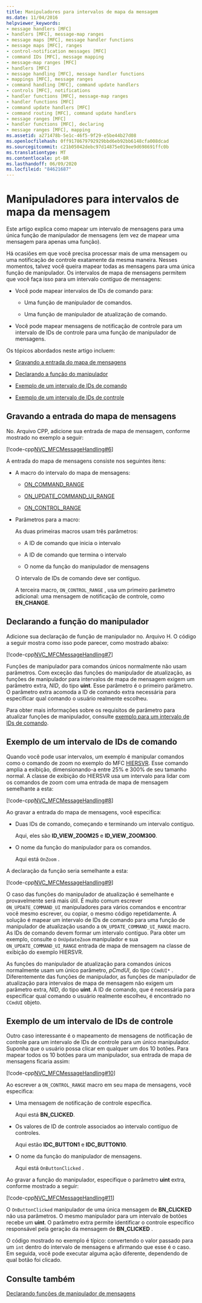 ```yaml
---
title: Manipuladores para intervalos de mapa da mensagem
ms.date: 11/04/2016
helpviewer_keywords:
- message handlers [MFC]
- handlers [MFC], message-map ranges
- message maps [MFC], message handler functions
- message maps [MFC], ranges
- control-notification messages [MFC]
- command IDs [MFC], message mapping
- message-map ranges [MFC]
- handlers [MFC]
- message handling [MFC], message handler functions
- mappings [MFC], message ranges
- command handling [MFC], command update handlers
- controls [MFC], notifications
- handler functions [MFC], message-map ranges
- handler functions [MFC]
- command update handlers [MFC]
- command routing [MFC], command update handlers
- message ranges [MFC]
- handler functions [MFC], declaring
- message ranges [MFC], mapping
ms.assetid: a271478b-5e1c-46f5-9f29-e5be44b27d08
ms.openlocfilehash: 0ff9178679792929bbd6eb92bb6148cfa008dcad
ms.sourcegitcommit: c21b05042debc97d14875e019ee9d698691ffc0b
ms.translationtype: MT
ms.contentlocale: pt-BR
ms.lasthandoff: 06/09/2020
ms.locfileid: "84621687"
---
```

# <a name="handlers-for-message-map-ranges"></a>Manipuladores para intervalos de mapa da mensagem

Este artigo explica como mapear um intervalo de mensagens para uma única função de manipulador de mensagens (em vez de mapear uma mensagem para apenas uma função).

Há ocasiões em que você precisa processar mais de uma mensagem ou uma notificação de controle exatamente da mesma maneira. Nesses momentos, talvez você queira mapear todas as mensagens para uma única função de manipulador. Os intervalos de mapa de mensagens permitem que você faça isso para um intervalo contíguo de mensagens:

- Você pode mapear intervalos de IDs de comando para:

  - Uma função de manipulador de comandos.

  - Uma função de manipulador de atualização de comando.

- Você pode mapear mensagens de notificação de controle para um intervalo de IDs de controle para uma função de manipulador de mensagens.

Os tópicos abordados neste artigo incluem:

- [Gravando a entrada do mapa de mensagens](#_core_writing_the_message.2d.map_entry)

- [Declarando a função do manipulador](#_core_declaring_the_handler_function)

- [Exemplo de um intervalo de IDs de comando](#_core_example_for_a_range_of_command_ids)

- [Exemplo de um intervalo de IDs de controle](#_core_example_for_a_range_of_control_ids)

## <a name="writing-the-message-map-entry"></a><a name="_core_writing_the_message.2d.map_entry"></a>Gravando a entrada do mapa de mensagens

No. Arquivo CPP, adicione sua entrada de mapa de mensagem, conforme mostrado no exemplo a seguir:

[!code-cpp[NVC_MFCMessageHandling#6](codesnippet/cpp/handlers-for-message-map-ranges_1.cpp)]

A entrada do mapa de mensagens consiste nos seguintes itens:

- A macro do intervalo do mapa de mensagens:

  - [ON_COMMAND_RANGE](reference/message-map-macros-mfc.md#on_command_range)

  - [ON_UPDATE_COMMAND_UI_RANGE](reference/message-map-macros-mfc.md#on_update_command_ui_range)

  - [ON_CONTROL_RANGE](reference/message-map-macros-mfc.md#on_control_range)

- Parâmetros para a macro:

  As duas primeiras macros usam três parâmetros:

  - A ID de comando que inicia o intervalo

  - A ID de comando que termina o intervalo

  - O nome da função do manipulador de mensagens

  O intervalo de IDs de comando deve ser contíguo.

  A terceira macro, `ON_CONTROL_RANGE` , usa um primeiro parâmetro adicional: uma mensagem de notificação de controle, como **EN_CHANGE**.

## <a name="declaring-the-handler-function"></a><a name="_core_declaring_the_handler_function"></a>Declarando a função do manipulador

Adicione sua declaração de função de manipulador no. Arquivo H. O código a seguir mostra como isso pode parecer, como mostrado abaixo:

[!code-cpp[NVC_MFCMessageHandling#7](codesnippet/cpp/handlers-for-message-map-ranges_2.h)]

Funções de manipulador para comandos únicos normalmente não usam parâmetros. Com exceção das funções do manipulador de atualização, as funções de manipulador para intervalos de mapa de mensagem exigem um parâmetro extra, *NID*, do tipo **uint**. Esse parâmetro é o primeiro parâmetro. O parâmetro extra acomoda a ID de comando extra necessária para especificar qual comando o usuário realmente escolheu.

Para obter mais informações sobre os requisitos de parâmetro para atualizar funções de manipulador, consulte [exemplo para um intervalo de IDs de comando](#_core_example_for_a_range_of_command_ids).

## <a name="example-for-a-range-of-command-ids"></a><a name="_core_example_for_a_range_of_command_ids"></a>Exemplo de um intervalo de IDs de comando

Quando você pode usar intervalos, um exemplo é manipular comandos como o comando de zoom no exemplo do MFC [HIERSVR](../overview/visual-cpp-samples.md). Esse comando amplia a exibição, dimensionando-a entre 25% e 300% de seu tamanho normal. A classe de exibição do HIERSVR usa um intervalo para lidar com os comandos de zoom com uma entrada de mapa de mensagem semelhante a esta:

[!code-cpp[NVC_MFCMessageHandling#8](codesnippet/cpp/handlers-for-message-map-ranges_3.cpp)]

Ao gravar a entrada do mapa de mensagens, você especifica:

- Duas IDs de comando, começando e terminando um intervalo contíguo.

   Aqui, eles são **ID_VIEW_ZOOM25** e **ID_VIEW_ZOOM300**.

- O nome da função do manipulador para os comandos.

   Aqui está `OnZoom` .

A declaração da função seria semelhante a esta:

[!code-cpp[NVC_MFCMessageHandling#9](codesnippet/cpp/handlers-for-message-map-ranges_4.h)]

O caso das funções do manipulador de atualização é semelhante e provavelmente será mais útil. É muito comum escrever `ON_UPDATE_COMMAND_UI` manipuladores para vários comandos e encontrar você mesmo escrever, ou copiar, o mesmo código repetidamente. A solução é mapear um intervalo de IDs de comando para uma função de manipulador de atualização usando a `ON_UPDATE_COMMAND_UI_RANGE` macro. As IDs de comando devem formar um intervalo contíguo. Para obter um exemplo, consulte o `OnUpdateZoom` manipulador e sua `ON_UPDATE_COMMAND_UI_RANGE` entrada de mapa de mensagem na classe de exibição do exemplo HIERSVR.

As funções do manipulador de atualização para comandos únicos normalmente usam um único parâmetro, *pCmdUI*, do tipo `CCmdUI*` . Diferentemente das funções de manipulador, as funções de manipulador de atualização para intervalos de mapa de mensagem não exigem um parâmetro extra, *NID*, do tipo **uint**. A ID de comando, que é necessária para especificar qual comando o usuário realmente escolheu, é encontrado no `CCmdUI` objeto.

## <a name="example-for-a-range-of-control-ids"></a><a name="_core_example_for_a_range_of_control_ids"></a>Exemplo de um intervalo de IDs de controle

Outro caso interessante é o mapeamento de mensagens de notificação de controle para um intervalo de IDs de controle para um único manipulador. Suponha que o usuário possa clicar em qualquer um dos 10 botões. Para mapear todos os 10 botões para um manipulador, sua entrada de mapa de mensagens ficaria assim:

[!code-cpp[NVC_MFCMessageHandling#10](codesnippet/cpp/handlers-for-message-map-ranges_5.cpp)]

Ao escrever a `ON_CONTROL_RANGE` macro em seu mapa de mensagens, você especifica:

- Uma mensagem de notificação de controle específica.

   Aqui está **BN_CLICKED**.

- Os valores de ID de controle associados ao intervalo contíguo de controles.

   Aqui estão **IDC_BUTTON1** e **IDC_BUTTON10**.

- O nome da função do manipulador de mensagens.

   Aqui está `OnButtonClicked` .

Ao gravar a função do manipulador, especifique o parâmetro **uint** extra, conforme mostrado a seguir:

[!code-cpp[NVC_MFCMessageHandling#11](codesnippet/cpp/handlers-for-message-map-ranges_6.cpp)]

O `OnButtonClicked` manipulador de uma única mensagem de **BN_CLICKED** não usa parâmetros. O mesmo manipulador para um intervalo de botões recebe um **uint**. O parâmetro extra permite identificar o controle específico responsável pela geração da mensagem de **BN_CLICKED** .

O código mostrado no exemplo é típico: convertendo o valor passado para um `int` dentro do intervalo de mensagens e afirmando que esse é o caso. Em seguida, você pode executar alguma ação diferente, dependendo de qual botão foi clicado.

## <a name="see-also"></a>Consulte também

[Declarando funções de manipulador de mensagens](declaring-message-handler-functions.md)
